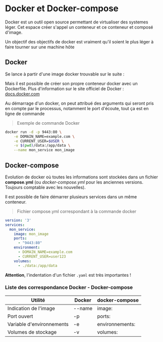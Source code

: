 # Docker et Docker-compose

Docker est un outil open source permettant de virtualiser des systemes léger.
Cet espace créer s'appel un conteneur et ce conteneur et composé d'image.

Un objectif des objectifs de docker est vraiment qu'il soient le plus léger à faire tourner sur une machine hôte

## Docker

Se lance à partir d'une image docker trouvable sur le suite :

Mais il est possible de créer son propre conteneur docker avec un Dockerfile.
Plus d'information sur le site officiel de Docker : [docs.docker.com](https://docs.docker.com/engine/reference/builder)

Au démarrage d'un docker, on peut attribué des arguments qui seront pris en compte par le processus, notamment le port d'écoute, tout ça est en ligne de commande

> Exemple de commande Docker 
```sh
docker run -d -p 9443:80 \
    -e DOMAIN_NAME=example.com \
    -e CURRENT_USER=$USER \
    -v $(pwd)/data:/app/data \
    --name mon_service mon_image
```
## Docker-compose

Evolution de docker où toutes les informations sont stockées dans un fichier **compose.yml** (ou *docker-compose.yml* pour les anciennes versions. Toujours comptable avec les nouvelles).

Il est possible de faire démarrer plusieurs services dans un même conteneur.
 
> Fichier compose.yml correspondant à la commande docker
```yaml
version: '3'
services:
  mon_service:
    image: mon_image
    ports:
      - "9443:80"
    environment:
      - DOMAIN_NAME=example.com
      - CURRENT_USER=user123
    volumes:
      - ./data:/app/data
```

**Attention**, l'indentation d'un fichier ``.yaml`` est très importantes ! 


### Liste des correspondance Docker - Docker-compose

| **Utilité** | **Docker** | **docker-compose** |
|-------------|------------|--------------------|
| Indication de l'image | --name | image: | 
| Port ouvert | -p | ports: |
| Variable d'environnements | -e | environnements: |
| Volumes de stockage | -v | volumes: |